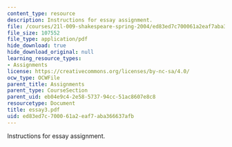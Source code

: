 ```yaml
---
content_type: resource
description: Instructions for essay assignment.
file: /courses/21l-009-shakespeare-spring-2004/ed83ed7c700061a2eaf7aba366637afb_essay3.pdf
file_size: 107552
file_type: application/pdf
hide_download: true
hide_download_original: null
learning_resource_types:
- Assignments
license: https://creativecommons.org/licenses/by-nc-sa/4.0/
ocw_type: OCWFile
parent_title: Assignments
parent_type: CourseSection
parent_uid: eb04e9c4-2e58-5737-94cc-51ac8607e8c8
resourcetype: Document
title: essay3.pdf
uid: ed83ed7c-7000-61a2-eaf7-aba366637afb
---
```

Instructions for essay assignment.